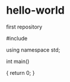 # hello-world
first repository

#include <iostream>
  
using namespace std;

int main()

{
return 0;
}

